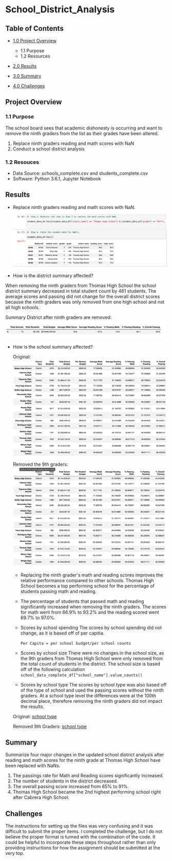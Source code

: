 # School_District_Analysis

## Table of Contents
- [1.0 Project Overview](#Project-Overview)
  * 1.1 Purpose
  * 1.2 Resources
- [2.0 Results](#Results)

- [3.0 Summary](#Summary)

- [4.0 Challenges](#Challenges)

<a name="Project-Overview"></a>
## Project Overview
### 1.1 Purpose
The school board sees that academic dishonesty is occurring and want to remove the ninth graders from the list as their grades have been altered.

 1. Replace ninth graders reading and math scores with NaN
 2. Conduct a school district analysis

### 1.2 Resouces
- Data Source: schools_complete.csv and students_complete.csv
- Software: Python 3.6.1, Jupyter Notebook

<a name="Results"></a>
## Results
* Replace ninth graders reading and math scores with NaN. 
  
  ![alt text](Resource/ninth_nan.png)
  
  
* How is the district summary affected?

 When removing the ninth graders from Thomas High School the school district summary decreased in total student count by 461 students.  The average scores and passing did not change for the overall district scores because the ninth graders was only removed from one high school and not all high schools.
 
Summary District after ninth graders are removed: 

![alt text](Resource/School_District_Summary_no9.png)

* How is the school summary affected?

   Original:
   ![alt text](Resource/THS_Original.png)
   
   Removed the 9th graders:
   ![alt text](Resource/THS_No_9th.png)
   
  - Replacing the ninth grader's math and reading scores improves the relative performance compared to other schools. Thomas High School becomes a top performing school for the percentage of students passing math and reading.  
   
  - The percentage of students that passed math and reading significantly increased when removing the ninth graders.  The scores for math went from 66.9% to 93.2% and the reading scored went 69.7% to 97.0%. 
   
   
  - Scores by school spending
    The scores by school spending did not change, as it is based off of per capitia.
    
    `Per Capita = per school budget/per school counts`
    
  - Scores by school size
   There were no changes in the school size, as the 9th graders from Thomas High School were only removed from the total count of students in the district.  The school size is based off of the following calculation
   `school_data_complete_df["school_name"].value_counts()`
   
  - Scores by school type
   The scores by school type was also based off of the type of school and used the passing scores without the ninth graders.  At a school type level the differences were at the 100th decimal place, therefore removing the ninth graders did not impact the results. 
   
   Original:
   [school type](Resource/Type_original.png)
   
   Removed 9th Graders:
   [school type](Resource/type_no_ninth.png)

<a name="Summary"></a>
## Summary

Summarize four major changes in the updated school district analysis after reading and math scores for the ninth grade at Thomas High School have been replaced with NaNs.
 
 1. The passings rate for Math and Reading scores significantly increased. 
 2. The number of students in the district decreased.
 3. The overall passing score increased from 65% to 91%.
 4. Thomas High School became the 2nd highest performing school right after Cabrera High School.

<a name="Challenges"></a>
## Challenges

The instructions for setting up the files was very confusing and it was difficult to submit the proper items. I completed the challenge, but I do not believe the proper format is turned with the combination of the code. It could be helpful to incorporate these steps throughout rather than only providing instructions for how the assignment should be submitted at the very top. 
